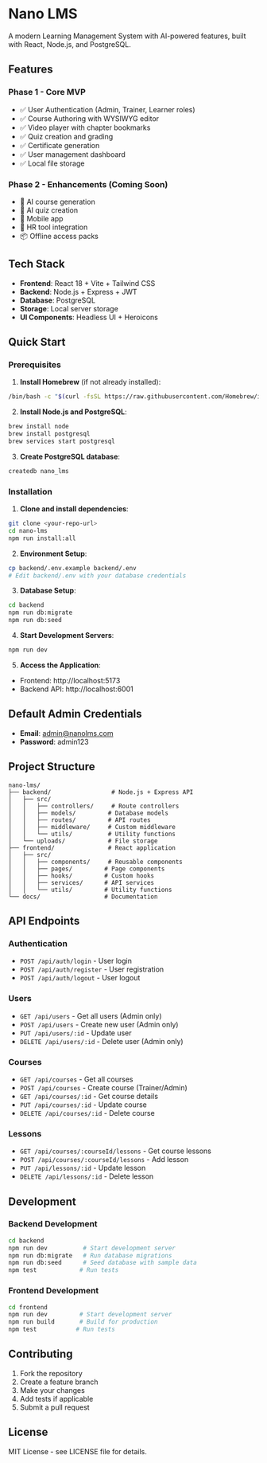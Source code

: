 # Nano LMS

A modern Learning Management System with AI-powered features, built with React, Node.js, and PostgreSQL.

## Features

### Phase 1 - Core MVP
- ✅ User Authentication (Admin, Trainer, Learner roles)
- ✅ Course Authoring with WYSIWYG editor
- ✅ Video player with chapter bookmarks
- ✅ Quiz creation and grading
- ✅ Certificate generation
- ✅ User management dashboard
- ✅ Local file storage

### Phase 2 - Enhancements (Coming Soon)
- 🤖 AI course generation
- 🤖 AI quiz creation
- 📱 Mobile app
- 🔄 HR tool integration
- 📦 Offline access packs

## Tech Stack

- **Frontend**: React 18 + Vite + Tailwind CSS
- **Backend**: Node.js + Express + JWT
- **Database**: PostgreSQL
- **Storage**: Local server storage
- **UI Components**: Headless UI + Heroicons

## Quick Start

### Prerequisites

1. **Install Homebrew** (if not already installed):
```bash
/bin/bash -c "$(curl -fsSL https://raw.githubusercontent.com/Homebrew/install/HEAD/install.sh)"
```

2. **Install Node.js and PostgreSQL**:
```bash
brew install node
brew install postgresql
brew services start postgresql
```

3. **Create PostgreSQL database**:
```bash
createdb nano_lms
```

### Installation

1. **Clone and install dependencies**:
```bash
git clone <your-repo-url>
cd nano-lms
npm run install:all
```

2. **Environment Setup**:
```bash
cp backend/.env.example backend/.env
# Edit backend/.env with your database credentials
```

3. **Database Setup**:
```bash
cd backend
npm run db:migrate
npm run db:seed
```

4. **Start Development Servers**:
```bash
npm run dev
```

5. **Access the Application**:
- Frontend: http://localhost:5173
- Backend API: http://localhost:6001

## Default Admin Credentials

- **Email**: admin@nanolms.com
- **Password**: admin123

## Project Structure

```
nano-lms/
├── backend/                 # Node.js + Express API
│   ├── src/
│   │   ├── controllers/     # Route controllers
│   │   ├── models/         # Database models
│   │   ├── routes/         # API routes
│   │   ├── middleware/     # Custom middleware
│   │   └── utils/          # Utility functions
│   └── uploads/            # File storage
├── frontend/               # React application
│   ├── src/
│   │   ├── components/     # Reusable components
│   │   ├── pages/         # Page components
│   │   ├── hooks/         # Custom hooks
│   │   ├── services/      # API services
│   │   └── utils/         # Utility functions
└── docs/                  # Documentation
```

## API Endpoints

### Authentication
- `POST /api/auth/login` - User login
- `POST /api/auth/register` - User registration
- `POST /api/auth/logout` - User logout

### Users
- `GET /api/users` - Get all users (Admin only)
- `POST /api/users` - Create new user (Admin only)
- `PUT /api/users/:id` - Update user
- `DELETE /api/users/:id` - Delete user (Admin only)

### Courses
- `GET /api/courses` - Get all courses
- `POST /api/courses` - Create course (Trainer/Admin)
- `GET /api/courses/:id` - Get course details
- `PUT /api/courses/:id` - Update course
- `DELETE /api/courses/:id` - Delete course

### Lessons
- `GET /api/courses/:courseId/lessons` - Get course lessons
- `POST /api/courses/:courseId/lessons` - Add lesson
- `PUT /api/lessons/:id` - Update lesson
- `DELETE /api/lessons/:id` - Delete lesson

## Development

### Backend Development
```bash
cd backend
npm run dev          # Start development server
npm run db:migrate   # Run database migrations
npm run db:seed      # Seed database with sample data
npm test            # Run tests
```

### Frontend Development
```bash
cd frontend
npm run dev         # Start development server
npm run build       # Build for production
npm test           # Run tests
```

## Contributing

1. Fork the repository
2. Create a feature branch
3. Make your changes
4. Add tests if applicable
5. Submit a pull request

## License

MIT License - see LICENSE file for details.
